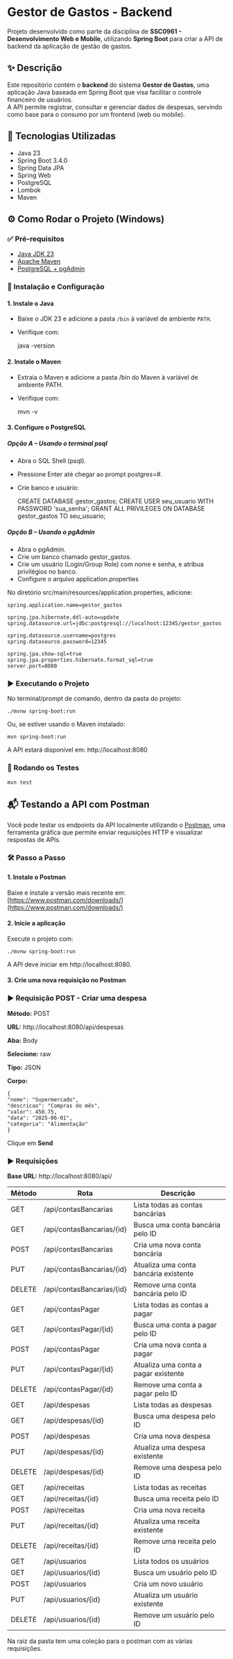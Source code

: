 # Gestor de Gastos - Backend

Projeto desenvolvido como parte da disciplina de **SSC0961 - Desenvolvimento Web e Mobile**, utilizando **Spring Boot** para criar a API de backend da aplicação de gestão de gastos.

## ✨ Descrição

Este repositório contém o **backend** do sistema **Gestor de Gastos**, uma aplicação Java baseada em Spring Boot que visa facilitar o controle financeiro de usuários.  
A API permite registrar, consultar e gerenciar dados de despesas, servindo como base para o consumo por um frontend (web ou mobile).

## 🚀 Tecnologias Utilizadas

- Java 23
- Spring Boot 3.4.0
- Spring Data JPA
- Spring Web
- PostgreSQL
- Lombok
- Maven

## ⚙️ Como Rodar o Projeto (Windows)

### ✅ Pré-requisitos

- [Java JDK 23](https://www.oracle.com/java/technologies/javase/jdk-downloads.html)
- [Apache Maven](https://maven.apache.org/download.cgi)
- [PostgreSQL + pgAdmin](https://www.postgresql.org/download/windows/)

### 🔧 Instalação e Configuração

#### 1. Instale o Java

- Baixe o JDK 23 e adicione a pasta `/bin` à variável de ambiente `PATH`.
- Verifique com:

    java -version

#### 2. Instale o Maven

- Extraia o Maven e adicione a pasta /bin do Maven à variável de ambiente PATH.
- Verifique com:

    mvn -v

#### 3. Configure o PostgreSQL

##### Opção A – Usando o terminal psql

- Abra o SQL Shell (psql).
- Pressione Enter até chegar ao prompt postgres=#.
- Crie banco e usuário:

    CREATE DATABASE gestor_gastos;
    CREATE USER seu_usuario WITH PASSWORD 'sua_senha';
    GRANT ALL PRIVILEGES ON DATABASE gestor_gastos TO seu_usuario;

##### Opção B – Usando o pgAdmin

- Abra o pgAdmin.
- Crie um banco chamado gestor_gastos.
- Crie um usuário (Login/Group Role) com nome e senha, e atribua privilégios no banco.
- Configure o arquivo application.properties

No diretório src/main/resources/application.properties, adicione:

    spring.application.name=gestor_gastos

    spring.jpa.hibernate.ddl-auto=update
    spring.datasource.url=jdbc:postgresql://localhost:12345/gestor_gastos
    
    spring.datasource.username=postgres
    spring.datasource.password=12345

    spring.jpa.show-sql=true
    spring.jpa.properties.hibernate.format_sql=true
    server.port=8080
   
### ▶️ Executando o Projeto

No terminal/prompt de comando, dentro da pasta do projeto:

    ./mvnw spring-boot:run

Ou, se estiver usando o Maven instalado:

    mvn spring-boot:run

A API estará disponível em: http://localhost:8080

### 🧪 Rodando os Testes

    mvn test

## 📬 Testando a API com Postman

Você pode testar os endpoints da API localmente utilizando o [Postman](https://www.postman.com/downloads/), uma ferramenta gráfica que permite enviar requisições HTTP e visualizar respostas de APIs.

### 🛠️ Passo a Passo

#### 1. Instale o Postman

Baixe e instale a versão mais recente em: [https://www.postman.com/downloads/](https://www.postman.com/downloads/)

#### 2. Inicie a aplicação

Execute o projeto com:

    ./mvnw spring-boot:run


A API deve iniciar em http://localhost:8080.

#### 3. Crie uma nova requisição no Postman

### ▶️ Requisição POST - Criar uma despesa
**Método:** POST

**URL:** http://localhost:8080/api/despesas

**Aba:** Body

**Selecione:** raw

**Tipo:** JSON

**Corpo:**

    {
    "nome": "Supermercado",
    "descricao": "Compras do mês",
    "valor": 450.75,
    "data": "2025-06-01",
    "categoria": "Alimentação"
    }


Clique em **Send**

### ▶️ Requisições

**Base URL:** http://localhost:8080/api/

| Método | Rota                           | Descrição                                |
|--------|--------------------------------|-------------------------------------------|
| GET    | /api/contasBancarias           | Lista todas as contas bancárias           |
| GET    | /api/contasBancarias/{id}      | Busca uma conta bancária pelo ID          |
| POST   | /api/contasBancarias           | Cria uma nova conta bancária              |
| PUT    | /api/contasBancarias/{id}      | Atualiza uma conta bancária existente     |
| DELETE | /api/contasBancarias/{id}      | Remove uma conta bancária pelo ID         |
| GET    | /api/contasPagar               | Lista todas as contas a pagar             |
| GET    | /api/contasPagar/{id}          | Busca uma conta a pagar pelo ID           |
| POST   | /api/contasPagar               | Cria uma nova conta a pagar               |
| PUT    | /api/contasPagar/{id}          | Atualiza uma conta a pagar existente      |
| DELETE | /api/contasPagar/{id}          | Remove uma conta a pagar pelo ID          |
| GET    | /api/despesas                  | Lista todas as despesas                   |
| GET    | /api/despesas/{id}             | Busca uma despesa pelo ID                 |
| POST   | /api/despesas                  | Cria uma nova despesa                     |
| PUT    | /api/despesas/{id}             | Atualiza uma despesa existente            |
| DELETE | /api/despesas/{id}             | Remove uma despesa pelo ID                |
| GET    | /api/receitas                  | Lista todas as receitas                   |
| GET    | /api/receitas/{id}             | Busca uma receita pelo ID                 |
| POST   | /api/receitas                  | Cria uma nova receita                     |
| PUT    | /api/receitas/{id}             | Atualiza uma receita existente            |
| DELETE | /api/receitas/{id}             | Remove uma receita pelo ID                |
| GET    | /api/usuarios                  | Lista todos os usuários                   |
| GET    | /api/usuarios/{id}             | Busca um usuário pelo ID                  |
| POST   | /api/usuarios                  | Cria um novo usuário                      |
| PUT    | /api/usuarios/{id}             | Atualiza um usuário existente             |
| DELETE | /api/usuarios/{id}             | Remove um usuário pelo ID                 |

Na raiz da pasta tem uma coleção para o postman com as várias requisições.



